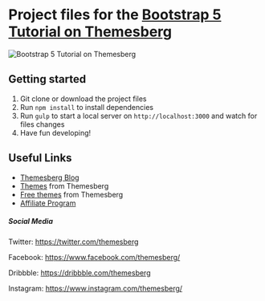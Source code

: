 # Project files for the [Bootstrap 5 Tutorial on Themesberg](https://themesberg.com/blog/tutorial/gulp-4-bootstrap-sass-browsersync)

![Bootstrap 5 Tutorial on Themesberg](https://themesberg.s3.us-east-2.amazonaws.com/public/posts/gulp-4-bootstrap-browsersync-sass-tutorial-themesberg.jpg)

## Getting started

1. Git clone or download the project files
2. Run `npm install` to install dependencies
3. Run `gulp` to start a local server on `http://localhost:3000` and watch for files changes
4. Have fun developing!

## Useful Links

- [Themesberg Blog](https://themesberg.com/blog?ref=tutorial-gulp-4-bootstrap-sass-browsersync)
- [Themes](https://themesberg.com/themes?ref=tutorial-gulp-4-bootstrap-sass-browsersync) from Themesberg
- [Free themes](https://themesberg.com/products/free-themes?ref=tutorial-gulp-4-bootstrap-sass-browsersync) from Themesberg
- [Affiliate Program](https://themesberg.com/affiliate?ref=tutorial-gulp-4-bootstrap-sass-browsersync)

##### Social Media

Twitter: <https://twitter.com/themesberg>

Facebook: <https://www.facebook.com/themesberg/>

Dribbble: <https://dribbble.com/themesberg>

Instagram: <https://www.instagram.com/themesberg/>
